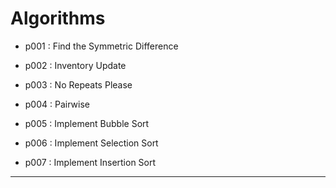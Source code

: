 # Algorithms

- p001 : Find the Symmetric Difference

- p002 : Inventory Update
- p003 : No Repeats Please
- p004 : Pairwise
- p005 : Implement Bubble Sort
- p006 : Implement Selection Sort
- p007 : Implement Insertion Sort

---
